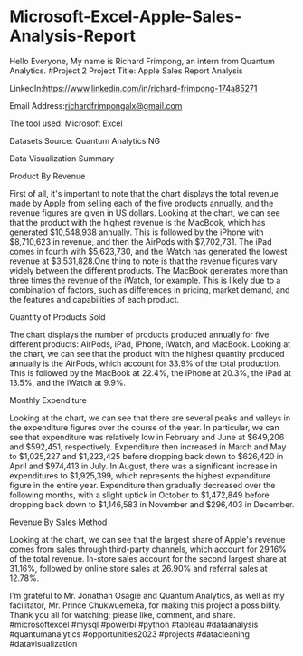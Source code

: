 # Microsoft-Excel-Apple-Sales-Analysis-Report

Hello Everyone, My name is Richard Frimpong, an intern from Quantum Analytics.
#Project 2
Project Title: Apple Sales Report Analysis

LinkedIn:https://www.linkedin.com/in/richard-frimpong-174a85271

Email Address:richardfrimpongalx@gmail.com

The tool used: Microsoft Excel

Datasets Source: Quantum Analytics NG

Data Visualization Summary

Product By Revenue

First of all, it's important to note that the chart displays the total revenue made by Apple from selling each of the five products annually, and the revenue figures are given in US dollars. Looking at the chart, we can see that the product with the highest revenue is the MacBook, which has generated $10,548,938 annually. This is followed by the iPhone with $8,710,623 in revenue, and then the AirPods with $7,702,731. The iPad comes in fourth with $5,623,730, and the iWatch has generated the lowest revenue at $3,531,828.One thing to note is that the revenue figures vary widely between the different products. The MacBook generates more than three times the revenue of the iWatch, for example. This is likely due to a combination of factors, such as differences in pricing, market demand, and the features and capabilities of each product.

Quantity of Products Sold

The chart displays the number of products produced annually for five different products: AirPods, iPad, iPhone, iWatch, and MacBook.
Looking at the chart, we can see that the product with the highest quantity produced annually is the AirPods, which account for 33.9% of the total production. This is followed by the MacBook at 22.4%, the iPhone at 20.3%, the iPad at 13.5%, and the iWatch at 9.9%.

Monthly Expenditure

Looking at the chart, we can see that there are several peaks and valleys in the expenditure figures over the course of the year. In particular, we can see that expenditure was relatively low in February and June at $649,206 and $592,451, respectively. Expenditure then increased in March and May to $1,025,227 and $1,223,425 before dropping back down to $626,420 in April and $974,413 in July.
In August, there was a significant increase in expenditures to $1,925,399, which represents the highest expenditure figure in the entire year. Expenditure then gradually decreased over the following months, with a slight uptick in October to $1,472,849 before dropping back down to $1,146,583 in November and $296,403 in December.

Revenue By Sales Method

Looking at the chart, we can see that the largest share of Apple's revenue comes from sales through third-party channels, which account for 29.16% of the total revenue. In-store sales account for the second largest share at 31.16%, followed by online store sales at 26.90% and referral sales at 12.78%.


I'm grateful to Mr. Jonathan Osagie and Quantum Analytics, as well as my facilitator, Mr. Prince Chukwuemeka, for making this project a possibility. Thank you all for watching; please like, comment, and share.
#microsoftexcel #mysql #powerbi #python #tableau #dataanalysis #quantumanalytics #opportunities2023 #projects #datacleaning #datavisualization
